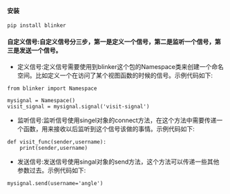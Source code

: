 #### 安装

```
pip install blinker
```

#### 自定义信号:自定义信号分三步，第一是定义一个信号，第二是监听一个信号，第三是发送一个信号。

* 定义信号:定义信号需要使用到blinker这个包的Namespace类来创建一个命名空间。比如定义一个在访问了某个视图函数的时候的信号。示例代码如下:

```
from blinker import Namespace

mysignal = Namespace()
visit_signal = mysignal.signal('visit-signal')
```

* 监听信号:监听信号使用singel对象的connect方法，在这个方法中需要传递一个函数，用来接收以后监听到这个信号该做的事情。示例代码如下:

```
def visit_func(sender,username):
    print(sender,username)
```

* 发送信号:发送信号使用singal对象的send方法，这个方法可以传递一些其他参数过去。示例代码如下:

```
mysignal.send(username='angle')
```



